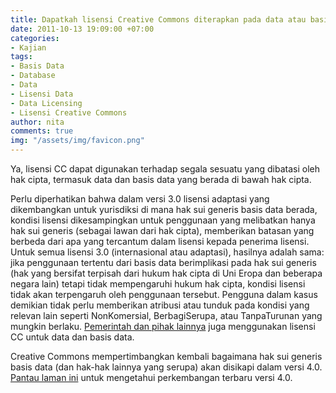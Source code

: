 ```yaml
---
title: Dapatkah lisensi Creative Commons diterapkan pada data atau basis data?
date: 2011-10-13 19:09:00 +07:00
categories:
- Kajian
tags:
- Basis Data
- Database
- Data
- Lisensi Data
- Data Licensing
- Lisensi Creative Commons
author: nita
comments: true
img: "/assets/img/favicon.png"
---
```


Ya, lisensi CC dapat digunakan terhadap segala sesuatu yang dibatasi oleh hak cipta, termasuk data dan basis data yang berada di bawah hak cipta.

Perlu diperhatikan bahwa dalam versi 3.0 lisensi adaptasi yang dikembangkan untuk yurisdiksi di mana hak sui generis basis data berada, kondisi lisensi dikesampingkan untuk penggunaan yang melibatkan hanya hak sui generis (sebagai lawan dari hak cipta), memberikan batasan yang berbeda dari apa yang tercantum dalam lisensi kepada penerima lisensi. Untuk semua lisensi 3.0 (internasional atau adaptasi), hasilnya adalah sama: jika penggunaan tertentu dari basis data berimplikasi pada hak sui generis (hak yang bersifat terpisah dari hukum hak cipta di Uni Eropa dan beberapa negara lain) tetapi tidak mempengaruhi hukum hak cipta, kondisi lisensi tidak akan terpengaruh oleh penggunaan tersebut. Pengguna dalam kasus demikian tidak perlu memberikan atribusi atau tunduk pada kondisi yang relevan lain seperti NonKomersial, BerbagiSerupa, atau TanpaTurunan yang mungkin berlaku. [Pemerintah dan pihak lainnya](http://wiki.creativecommons.org/Data_and_CC_licenses) juga menggunakan lisensi CC untuk data dan basis data.

Creative Commons mempertimbangkan kembali bagaimana hak sui generis basis data (dan hak-hak lainnya yang serupa) akan disikapi dalam versi 4.0. [Pantau laman ini](http://wiki.creativecommons.org/Version_4) untuk mengetahui perkembangan terbaru versi 4.0.
